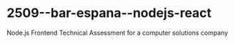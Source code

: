 # 2509--bar-espana--nodejs-react
Node.js Frontend Technical Assessment for a computer solutions company
